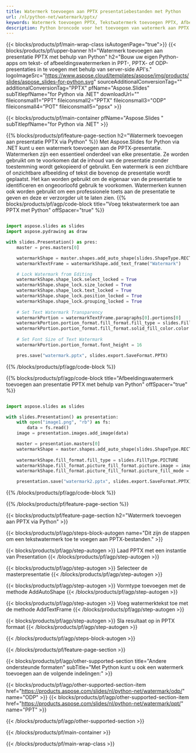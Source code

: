```yaml
---
title: Watermerk toevoegen aan PPTX presentatiebestanden met Python
url: /nl/python-net/watermark/pptx/
keywords: Watermerk toevoegen PPTX, Tekstwatermerk toevoegen PPTX, Afbeeldingswatermerk toevoegen PPTX
description: Python broncode voor het toevoegen van watermerk aan PPTX presentatie.
---
```


{{< blocks/products/pf/main-wrap-class isAutogenPage="true">}}
{{< blocks/products/pf/upper-banner h1="Watermerk toevoegen aan presentatie PPTX met behulp van Python" h2="Bouw uw eigen Python-apps om tekst- of afbeeldingswatermerken in PPT-, PPTX- of ODP-presentaties in te voegen met behulp van server-side API's." logoImageSrc="https://www.aspose.cloud/templates/aspose/img/products/slides/aspose_slides-for-python.svg" sourceAdditionalConversionTag="" additionalConversionTag="PPTX" pfName="Aspose.Slides" subTitlepfName="for Python via .NET" downloadUrl="" fileiconsmall1="PPT" fileiconsmall2="PPTX" fileiconsmall3="ODP" fileiconsmall4="POT" fileiconsmall5="ppsx" >}}

{{< blocks/products/pf/main-container pfName="Aspose.Slides " subTitlepfName="for Python via .NET" >}}

{{% blocks/products/pf/feature-page-section  h2="Watermerk toevoegen aan presentatie PPTX via Python" %}}
Met Aspose.Slides for Python via .NET kunt u een watermerk toevoegen aan de PPTX-presentatie. Watermerken zijn een essentieel onderdeel van elke presentatie. Ze worden gebruikt om te voorkomen dat de inhoud van de presentatie zonder toestemming wordt gekopieerd of gebruikt. Een watermerk is een zichtbare of onzichtbare afbeelding of tekst die bovenop de presentatie wordt geplaatst. Het kan worden gebruikt om de eigenaar van de presentatie te identificeren en ongeoorloofd gebruik te voorkomen. Watermerken kunnen ook worden gebruikt om een ​​professionele toets aan de presentatie te geven en deze er verzorgder uit te laten zien. 
{{% blocks/products/pf/agp/code-block title="Voeg tekstwatermerk toe aan PPTX met Python" offSpacer="true" %}}

```py

import aspose.slides as slides
import aspose.pydrawing as draw

with slides.Presentation() as pres:
    master = pres.masters[0]

    watermarkShape = master.shapes.add_auto_shape(slides.ShapeType.RECTANGLE, 0, 0, 100, 100)
    watermarkTextFrame = watermarkShape.add_text_frame("Watermark")

    # Lock Watermark from Editing
    watermarkShape.shape_lock.select_locked = True
    watermarkShape.shape_lock.size_locked = True
    watermarkShape.shape_lock.text_locked = True
    watermarkShape.shape_lock.position_locked = True
    watermarkShape.shape_lock.grouping_locked = True
    
    # Set Text Watermark Transparency
    watermarkPortion = watermarkTextFrame.paragraphs[0].portions[0]
    watermarkPortion.portion_format.fill_format.fill_type = slides.FillType.SOLID
    watermarkPortion.portion_format.fill_format.solid_fill_color.color = draw.Color.from_argb(150, 200, 200, 200)
    
    # Set Font Size of Text Watermark
    watermarkPortion.portion_format.font_height = 16

    pres.save("watermark.pptx", slides.export.SaveFormat.PPTX)
```

{{% /blocks/products/pf/agp/code-block %}}

{{% blocks/products/pf/agp/code-block title="Afbeeldingswatermerk toevoegen aan presentatie PPTX met behulp van Python" offSpacer="true" %}}

```py

import aspose.slides as slides

with slides.Presentation() as presentation:
    with open("image1.png", "rb") as fs:
        data = fs.read()
    image = presentation.images.add_image(data)

    master = presentation.masters[0]
    watermarkShape = master.shapes.add_auto_shape(slides.ShapeType.RECTANGLE, 0, 0, image.width, image.height)
    
    watermarkShape.fill_format.fill_type = slides.FillType.PICTURE
    watermarkShape.fill_format.picture_fill_format.picture.image = image
    watermarkShape.fill_format.picture_fill_format.picture_fill_mode = slides.PictureFillMode.STRETCH

    presentation.save("watermark2.pptx", slides.export.SaveFormat.PPTX)
```

{{% /blocks/products/pf/agp/code-block %}}

{{% /blocks/products/pf/feature-page-section %}}

{{< blocks/products/pf/feature-page-section  h2="Watermerk toevoegen aan PPTX via Python" >}}

{{< blocks/products/pf/agp/steps-block-autogen name="Dit zijn de stappen om een ​​tekstwatermerk toe te voegen aan PPTX-bestanden." >}}

{{< blocks/products/pf/agp/step-autogen >}}
Laad PPTX met een instantie van Presentation
{{< /blocks/products/pf/agp/step-autogen >}}

{{< blocks/products/pf/agp/step-autogen >}}
Selecteer de masterpresentatie
{{< /blocks/products/pf/agp/step-autogen >}}

{{< blocks/products/pf/agp/step-autogen >}}
Vormtype toevoegen met de methode AddAutoShape
{{< /blocks/products/pf/agp/step-autogen >}}

{{< blocks/products/pf/agp/step-autogen >}}
Voeg watermerktekst toe met de methode AddTextFrame
{{< /blocks/products/pf/agp/step-autogen >}}

{{< blocks/products/pf/agp/step-autogen >}}
Sla resultaat op in PPTX formaat
{{< /blocks/products/pf/agp/step-autogen >}}

{{< /blocks/products/pf/agp/steps-block-autogen >}}

{{< /blocks/products/pf/feature-page-section >}}

{{< blocks/products/pf/agp/other-supported-section title="Andere ondersteunde formaten" subTitle="Met Python kunt u ook een watermerk toevoegen aan de volgende indelingen:" >}}

{{< blocks/products/pf/agp/other-supported-section-item href="https://products.aspose.com/slides/nl/python-net/watermark/odp/" name="ODP" >}}
{{< blocks/products/pf/agp/other-supported-section-item href="https://products.aspose.com/slides/nl/python-net/watermark/ppt/" name="PPT" >}}


{{< /blocks/products/pf/agp/other-supported-section >}}

{{< /blocks/products/pf/main-container >}}
    
{{< /blocks/products/pf/main-wrap-class >}}